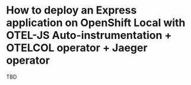 # How to deploy an Express application on OpenShift Local with OTEL-JS Auto-instrumentation + OTELCOL operator + Jaeger operator

TBD